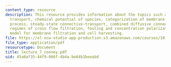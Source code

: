 ```yaml
---
content_type: resource
description: This resource provides information about the topics such as membrane
  transport, chemical potential of species, categorization of membrane separation
  process, steady-state connective-transport, combined diffusive connective-transport,
  regimes of cross flow filtration, fouling and concentration polarization, mass transfer
  model for membrane filtration and cell harvesting.
file: https://ol-ocw-studio-app-production.s3.amazonaws.com/courses/10-445-separation-processes-for-biochemical-products-summer-2005/45a0af3544f9066f4b4abe64b1beeabd_lecture_7_cooney.pdf
file_type: application/pdf
resourcetype: Document
title: lecture_7_cooney.pdf
uid: 45a0af35-44f9-066f-4b4a-be64b1beeabd
---
```

